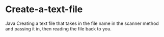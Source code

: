 # Create-a-text-file
Java Creating a text file that takes in the file name in the scanner method and passing it in, then reading the file back to you.
